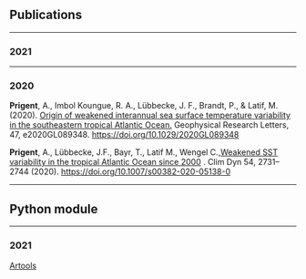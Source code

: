 ## Publications



---
### 2021


---
### 2020

**Prigent**, A., Imbol Koungue, R. A., Lübbecke, J. F., Brandt, P., & Latif, M. (2020). [Origin of weakened interannual sea surface temperature variability in the southeastern tropical Atlantic Ocean.](https://doi.org/10.1029/2020GL089348) Geophysical Research Letters, 47, e2020GL089348. https://doi.org/10.1029/2020GL089348


**Prigent**, A., Lübbecke, J.F., Bayr, T., Latif M., Wengel C.,[Weakened SST variability in the tropical Atlantic Ocean since 2000](https://doi.org/10.1007/s00382-020-05138-0) . Clim Dyn 54, 2731–2744 (2020). https://doi.org/10.1007/s00382-020-05138-0



---

## Python module

---
### 2021
[Artools](https://github.com/aprig/Artools)
